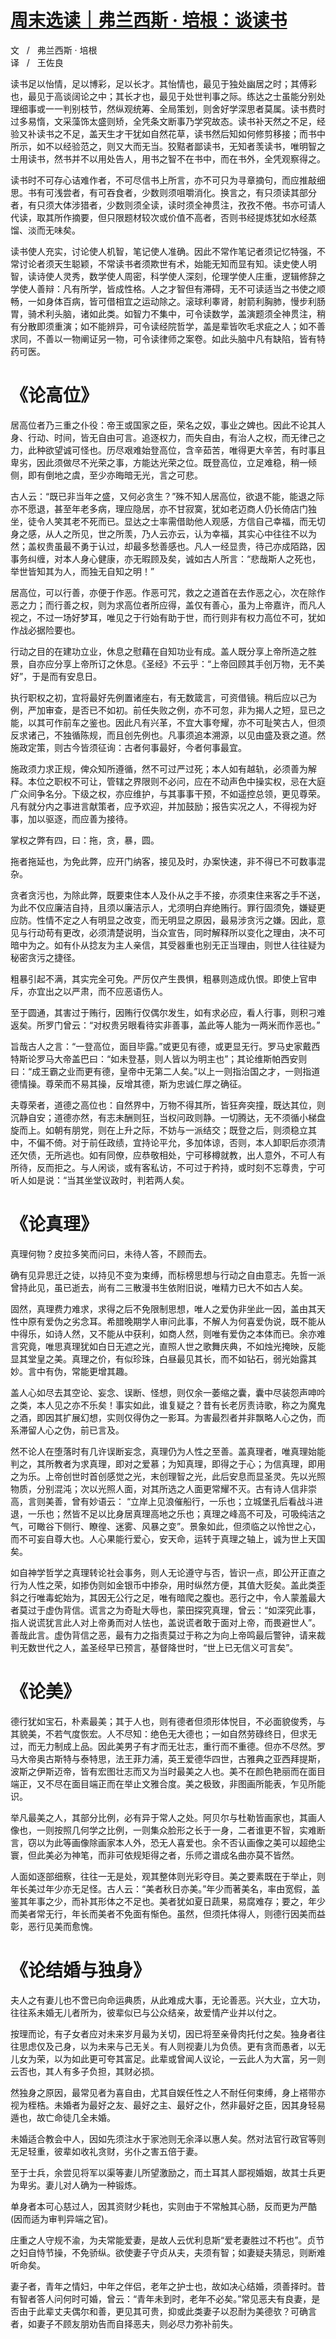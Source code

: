 # [周末选读｜弗兰西斯 · 培根：谈读书](https://mp.weixin.qq.com/s?__biz=MjM5NTY5Njc4MQ==&mid=2651026164&idx=3&sn=b8908f56893ae52d81961bb007962a54&scene=21#wechat_redirect)

<link href="../../../css/style.css" rel="stylesheet" type="text/css" />

<span class="r">文   /   弗兰西斯 · 培根<br />译   /   王佐良

<div class="p">

读书足以怡情，足以博彩，足以长才。其怡情也，最见于独处幽居之时；其傅彩也，最见于高谈阔论之中；其长才也，最见于处世判事之际。练达之士虽能分别处理细事或一一判别枝节，然纵观统筹、全局策划，则舍好学深思者莫属。读书费时过多易惰，文采藻饰太盛则矫，全凭条文断事乃学究故态。读书补天然之不足，经验又补读书之不足，盖天生才干犹如自然花草，读书然后知如何修剪移接；而书中所示，如不以经验范之，则又大而无当。狡黠者鄙读书，无知者羡读书，唯明智之士用读书，然书并不以用处告人，用书之智不在书中，而在书外，全凭观察得之。

读书时不可存心诘难作者，不可尽信书上所言，亦不可只为寻章摘句，而应推敲细思。书有可浅尝者，有可吞食者，少数则须咀嚼消化。换言之，有只须读其部分者，有只须大体涉猎者，少数则须全读，读时须全神贯注，孜孜不倦。书亦可请人代读，取其所作摘要，但只限题材较次或价值不高者，否则书经提炼犹如水经蒸馏、淡而无味矣。

读书使人充实，讨论使人机智，笔记使人准确。因此不常作笔记者须记忆特强，不常讨论者须天生聪颖，不常读书者须欺世有术，始能无知而显有知。读史使人明智，读诗使人灵秀，数学使人周密，科学使人深刻，伦理学使人庄重，逻辑修辞之学使人善辩：凡有所学，皆成性格。人之才智但有滞碍，无不可读适当之书使之顺畅，一如身体百病，皆可借相宜之运动除之。滚球利睾肾，射箭利胸肺，慢步利肠胃，骑术利头脑，诸如此类。如智力不集中，可令读数学，盖演题须全神贯注，稍有分散即须重演；如不能辨异，可令读经院哲学，盖是辈皆吹毛求疵之人；如不善求同，不善以一物阐证另一物，可令读律师之案卷。如此头脑中凡有缺陷，皆有特药可医。

</div>

# 《论高位》

<div class="p">

居高位者乃三重之仆役：帝王或国家之臣，荣名之奴，事业之婢也。因此不论其人身、行动、时间，皆无自由可言。追逐权力，而失自由，有治人之权，而无律己之力，此种欲望诚可怪也。历尽艰难始登高位，含辛茹苦，唯得更大辛苦，有时事且卑劣，因此须做尽不光荣之事，方能达光荣之位。既登高位，立足难稳，稍一倾侧，即有倒地之虞，至少亦晦暗无光，言之可悲。

古人云：“既已非当年之盛，又何必贪生？”殊不知人居高位，欲退不能，能退之际亦不愿退，甚至年老多病，理应隐居，亦不甘寂寞，犹如老迈商人仍长倚店门独坐，徒令人笑其老不死而已。显达之士率需借助他人观感，方信自己幸福，而无切身之感，从人之所见，世之所羡，乃人云亦云，认为幸福，其实心中往往不以为然；盖权贵虽最不勇于认过，却最多愁善感也。凡人一经显贵，待己亦成陌路，因事务纠缠，对本人身心健康，亦无暇顾及矣，诚如古人所言：“悲哉斯人之死也，举世皆知其为人，而独无自知之明！”

居高位，可以行善，亦便于作恶。作恶可咒，救之之道首在去作恶之心，次在除作恶之力；而行善之权，则为求高位者所应得，盖仅有善心，虽为上帝嘉许，而凡人视之，不过一场好梦耳，唯见之于行始有助于世，而行则非有权力高位不可，犹如作战必据险要也。

行动之目的在建功立业，休息之慰藉在自知功业有成。盖人既分享上帝所造之胜景，自亦应分享上帝所订之休息。《圣经》不云乎：“上帝回顾其手创万物，无不美好”，于是而有安息日。

执行职权之初，宜将最好先例置诸座右，有无数箴言，可资借镜。稍后应以己为例，严加审查，是否已不如初。前任失败之例，亦不可忽，非为揭人之短，显已之能，以其可作前车之鉴也。因此凡有兴革，不宜大事夸耀，亦不可耻笑古人，但须反求诸己，不独循陈规，而且创先例也。凡事须追本溯源，以见由盛及衰之道。然施政定策，则古今皆须征询：古者何事最好，今者何事最宜。

施政须力求正规，俾众知所遵循，然不可过严过死；本人如有越轨，必须善为解释。本位之职权不可让，管辖之界限则不必问，应在不动声色中操实权，忌在大庭广众间争名分。下级之权，亦应维护，与其事事干预，不如遥控总领，更见尊荣。凡有就分内之事进言献策者，应予欢迎，并加鼓励；报告实况之人，不得视为好事，加以驱逐，而应善为接待。

掌权之弊有四，曰：拖，贪，暴，圆。

拖者拖延也，为免此弊，应开门纳客，接见及时，办案快速，非不得已不可数事混杂。

贪者贪污也，为除此弊，既要束住本人及仆从之手不接，亦须束住来客之手不送，为此不仅应廉洁自持，且须以廉洁示人，尤须明白弃绝贿行。罪行固须免，嫌疑更应防。性情不定之人有明显之改变，而无明显之原因，最易涉贪污之嫌。因此，意见与行动苟有更改，必须清楚说明，当众宣告，同时解释所以变化之理由，决不可暗中为之。如有仆从捻友为主人亲信，其受器重也别无正当理由，则世人往往疑为秘密贪污之捷径。

粗暴引起不满，其实完全可免。严厉仅产生畏惧，粗暴则造成仇恨。即使上官申斥，亦宜出之以严肃，而不应恶语伤人。

至于圆通，其害过于贿行，因贿行仅偶尔发生，如有求必应，看人行事，则积刁难返矣。所罗门曾云：“对权贵另眼看待实非善事，盖此等人能为一两米而作恶也。”

旨哉古人之言：“一登高位，面目毕露。”或更见有德，或更显无行。罗马史家戴西特斯论罗马大帝盖巴曰：“如未登基，则人皆以为明主也”；其论维斯帕西安则曰：“成王霸之业而更有德，皇帝中无第二人矣。”以上一则指治国之才，一则指道德情操。尊荣而不易其操，反增其德，斯为忠诚仁厚之确征。

夫尊荣者，道德之高位也：自然界中，万物不得其所，皆狂奔突撞，既达其位，则沉静自安；道德亦然，有志未酬则狂，当权问政则静。一切腾达，无不须循小梯盘旋而上。如朝有朋党，则在上升之际，不妨与一派结交；既登之后，则须稳立其中，不偏不倚。对于前任政绩，宜持论平允，多加体谅，否则，本人卸职后亦须清还欠债，无所逃也。如有同僚，应恭敬相处，宁可移樽就教，出人意外，不可人有所待，反而拒之。与人闲谈，或有客私访，不可过于矜持，或时刻不忘尊贵，宁可听人如是说：“当其坐堂议政时，判若两人矣。

</div>

# 《论真理》

<div class="p">

真理何物？皮拉多笑而问曰，未待人答，不顾而去。

确有见异思迁之徒，以持见不变为束缚，而标榜思想与行动之自由意志。先哲一派曾持此见，虽已逝去，尚有二三散漫书生依附旧说，唯精力已大不如古人矣。

固然，真理费力难求，求得之后不免限制思想，唯人之爱伪非坐此一因，盖由其天性中原有爱伪之劣念耳。希腊晚期学人审问此事，不解人为何喜爱伪说，既不能从中得乐，如诗人然，又不能从中获利，如商人然，则唯有爱伪之本体而已。余亦难言究竟，唯思真理犹如白日无遮之光，直照人世之歌舞庆典，不如烛光掩映，反能显其堂皇之美。真理之价，有似珍珠，白昼最见其长，而不如钻石，弱光始露其妙。言中有伪，常能更增其趣。

盖人心如尽去其空论、妄念、误断、怪想，则仅余一萎缩之囊，囊中尽装怨声呻吟之类，本人见之亦不乐矣！事实如此，谁复疑之？昔有长老厉责诗歌，称之为魔鬼之酒，即因其扩展幻想，实则仅得伪之一影耳。为害最烈者并非飘略人心之伪，而系滞留人心之伪，前已言及。

然不论人在堕落时有几许误断妄念，真理仍为人性之至善。盖真理者，唯真理始能判之，其所教者为求真理，即对之爱慕；为知真理，即得之于心；为信真理，即用之为乐。上帝创世时首创感觉之光，末创理智之光，此后安息而显圣灵。先以光照物质，分别混沌；次以光照人面，对其所选之人面更常耀不灭。古有诗人信非崇高，言则美善，曾有妙语云： “立岸上见浪催船行，一乐也；立城堡孔后看战斗进退，一乐也；然皆不足以比身居真理高地之乐也；真理之峰高不可及，可吸纯洁之气，可瞰谷下侧行、瞭徨、迷雾、风暴之变”。景象如此，但须临之以怜世之心，而不可妄自尊大也。人心果能行爱心，安天命，运转于真理之轴上，诚为世上天国矣。

如自神学哲学之真理转论社会事务，则人无论遵守与否，皆识一点，即公开正直之行为人性之荣，如掺伪则如金银币中掺杂，用时纵然方便，其值大贬矣。盖此类歪斜之行唯毒蛇始为，其因无公行之足，唯有暗爬之腹也。恶行之中，令人蒙羞最大者莫过于虚伪背信。谎言之为奇耻大辱也，蒙田探究真理，曾云：“如深究此事，指人说谎犹言此人对上帝勇而对人怯也，盖说谎者敢于面对上帝，而畏避世人”。善哉此言。虚伪背信之恶，最有力之指责莫过于称之为向上帝鸣最后警钟，请来裁判无数世代之人，盖圣经早已预言，基督降世时，“世上已无信义可言矣”。

</div>

# 《论美》

<div class="p">

德行犹如宝石，朴素最美；其于人也，则有德者但须形体悦目，不必面貌俊秀，与其貌美，不若气度恢宏。人不尽知：绝色无大德也；一如自然劳碌终日，但求无过，而无力制成上品。因此美男子有才而无壮志，重行而不重德。但亦不尽然。罗马大帝奥古斯特与泰特思，法王菲力浦，英王爱德华四世，古雅典之亚西拜提斯，波斯之伊斯迈帝，皆有宏图壮志而又为当时最美之人也。美不在颜色艳丽而在面目端正，又不尽在面目端正而在举止文雅合度。美之极致，非图画所能表，乍见所能识。

举凡最美之人，其部分比例，必有异于常人之处。阿贝尔与杜勒皆画家也，其画人像也，一则按照几何学之比例，一则集众脸形之长于一身，二者谁更不智，实难断言，窃以为此等画像除画家本人外，恐无人喜爱也。余不否认画像之美可以超绝尘寰，但此美必为神笔，而非可依规矩得之者，乐师之谱成名曲亦莫不皆然。

人面如逐部细察，往往一无是处，观其整体则光彩夺目。美之要素既在于举止，则年长美过年少亦无足怪。古人云：“美者秋日亦美。”年少而著美名，率由宽假，盖鉴其年事之少，而补其形体之不足也。美者犹如夏日蔬果，易腐难存；要之，年少而美者常无行，年长而美者不免面有惭色。虽然，但须托体得人，则德行因美而益彰，恶行见美而愈愧。

</div>

# 《论结婚与独身》

<div class="p">

夫人之有妻儿也不啻已向命运典质，从此难成大事，无论善恶。兴大业，立大功，往往系未婚无儿者所为，彼辈似已与公众结亲，故爱情产业并以付之。

按理而论，有子女者应对未来岁月最为关切，因已将至亲骨肉托付之矣。独身者往往思虑仅及己身，以为未来与己无关。有人则视妻儿为负债。更有贪而愚者，以无儿女为荣，以为如此更可夸其富足。此辈或曾闻人议论，一云此人为大富，另一则云否也，其人有多子负担，其财必损。

然独身之原因，最常见者为喜自由，尤其自娱任性之人不耐任何束缚，身上褡带亦视为桎梏。未婚者为最好之友、最好之主、最好之仆，然非最好之臣，因其身轻易遁也，故亡命徒几全未婚。

未婚适合教会中人，因如先须注水于家池则无余泽以惠人矣。然对法官行政官等则无足轻重，彼辈如收礼贪财，劣仆之害五倍于妻。

至于士兵，余尝见将军以渠等妻儿所望激励之，而土耳其人鄙视婚姻，故其士兵更为卑劣。妻儿对人确为一种锻炼。

单身者本可心慈过人，因其资财少耗也，实则由于不常触其心肠，反而更为严酷(因而适为审判异端之官)。

庄重之人守规不渝，为夫常能爱妻，是故人云优利息斯“爱老妻胜过不朽也”。贞节之妇自恃节操，不免骄纵。欲使妻子守贞从夫，夫须有智；如妻疑夫猜忌，则断难听命矣。

妻子者，青年之情妇，中年之伴侣，老年之护士也，故如决心结婚，须善择时。昔有智者答人问何时可婚，曾云：“青年未到时，老年不必矣。”常见恶夫有良妻，是否由于此辈丈夫偶尔和善，更见其可贵，抑或此类妻子以忍耐为美德欤？可确言者，如妻子不顾友朋劝告而自择恶夫，则必尽力弥补前失。

</div>
